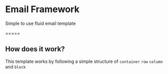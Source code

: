 Email Framework
=====

Simple to use fluid email template

=====
## How does it work?

This template works by following a simple structure of `container` `row` `column` and `block`
